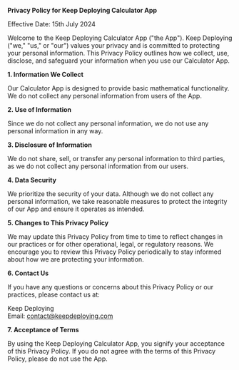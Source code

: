 **Privacy Policy for Keep Deploying Calculator App**

Effective Date: 15th July 2024

Welcome to the Keep Deploying Calculator App ("the App"). Keep Deploying ("we," "us," or "our") values your privacy and is committed to protecting your personal information. This Privacy Policy outlines how we collect, use, disclose, and safeguard your information when you use our Calculator App.

**1. Information We Collect**

Our Calculator App is designed to provide basic mathematical functionality. We do not collect any personal information from users of the App.

**2. Use of Information**

Since we do not collect any personal information, we do not use any personal information in any way.

**3. Disclosure of Information**

We do not share, sell, or transfer any personal information to third parties, as we do not collect any personal information from our users.

**4. Data Security**

We prioritize the security of your data. Although we do not collect any personal information, we take reasonable measures to protect the integrity of our App and ensure it operates as intended.

**5. Changes to This Privacy Policy**

We may update this Privacy Policy from time to time to reflect changes in our practices or for other operational, legal, or regulatory reasons. We encourage you to review this Privacy Policy periodically to stay informed about how we are protecting your information.

**6. Contact Us**

If you have any questions or concerns about this Privacy Policy or our practices, please contact us at:

Keep Deploying  
Email: contact@keepdeploying.com  

**7. Acceptance of Terms**

By using the Keep Deploying Calculator App, you signify your acceptance of this Privacy Policy. If you do not agree with the terms of this Privacy Policy, please do not use the App.
